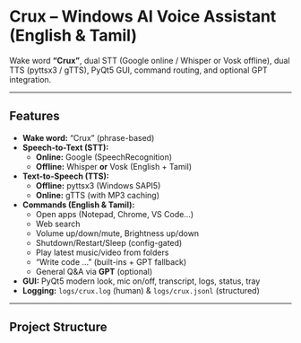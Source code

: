 # Crux – Windows AI Voice Assistant (English & Tamil)
Wake word **“Crux”**, dual STT (Google online / Whisper or Vosk offline), dual TTS (pyttsx3 / gTTS), PyQt5 GUI, command routing, and optional GPT integration.

---

## Features
- **Wake word:** “Crux” (phrase-based)
- **Speech-to-Text (STT):**
  - **Online:** Google (SpeechRecognition)
  - **Offline:** Whisper **or** Vosk (English + Tamil)
- **Text-to-Speech (TTS):**
  - **Offline:** pyttsx3 (Windows SAPI5)
  - **Online:** gTTS (with MP3 caching)
- **Commands (English & Tamil):**
  - Open apps (Notepad, Chrome, VS Code…)
  - Web search
  - Volume up/down/mute, Brightness up/down
  - Shutdown/Restart/Sleep (config-gated)
  - Play latest music/video from folders
  - “Write code …” (built-ins + GPT fallback)
  - General Q&A via **GPT** (optional)
- **GUI:** PyQt5 modern look, mic on/off, transcript, logs, status, tray
- **Logging:** `logs/crux.log` (human) & `logs/crux.jsonl` (structured)

---

## Project Structure
